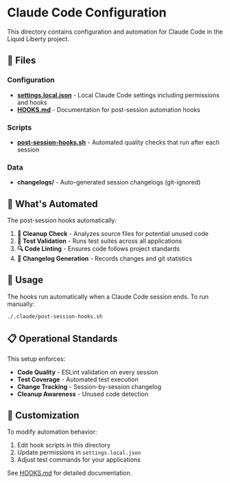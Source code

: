 # Claude Code Configuration

This directory contains configuration and automation for Claude Code in the Liquid Liberty project.

## 📁 Files

### Configuration
- **[settings.local.json](settings.local.json)** - Local Claude Code settings including permissions and hooks
- **[HOOKS.md](HOOKS.md)** - Documentation for post-session automation hooks

### Scripts
- **[post-session-hooks.sh](post-session-hooks.sh)** - Automated quality checks that run after each session

### Data
- **changelogs/** - Auto-generated session changelogs (git-ignored)

## 🎯 What's Automated

The post-session hooks automatically:

1. **🧹 Cleanup Check** - Analyzes source files for potential unused code
2. **🧪 Test Validation** - Runs test suites across all applications
3. **🔍 Code Linting** - Ensures code follows project standards
4. **📝 Changelog Generation** - Records changes and git statistics

## 🚀 Usage

The hooks run automatically when a Claude Code session ends. To run manually:

```bash
./.claude/post-session-hooks.sh
```

## 📋 Operational Standards

This setup enforces:

- **Code Quality** - ESLint validation on every session
- **Test Coverage** - Automated test execution
- **Change Tracking** - Session-by-session changelog
- **Cleanup Awareness** - Unused code detection

## 🔧 Customization

To modify automation behavior:

1. Edit hook scripts in this directory
2. Update permissions in `settings.local.json`
3. Adjust test commands for your applications

See [HOOKS.md](HOOKS.md) for detailed documentation.
